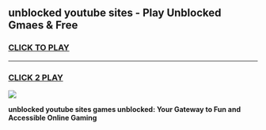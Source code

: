 
## unblocked youtube sites - Play Unblocked Gmaes & Free
<h3>
<a href="https://news.freeplayer.one?title=unblocked_youtube_sites&ref=16F">CLICK TO PLAY</a></h3>
<hr>

<h3>
<a href="https://news.freeplayer.one?title=unblocked_youtube_sites&ref=16F">CLICK 2 PLAY</a>
  
</h3>

<a href="https://news.freeplayer.one?title=unblocked_youtube_sites&ref=16F/"><img src="https://clearcache.store/games.png"></a>


**unblocked youtube sites games unblocked: Your Gateway to Fun and Accessible Online Gaming**
